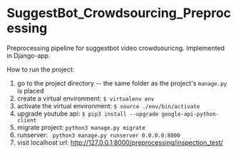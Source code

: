 # SuggestBot_Crowdsourcing_Preprocessing
Preprocessing pipeline for suggestbot video crowdsouricng. Implemented in Django-app.

How to run the project:

1. go to the project directory -- the same folder as the project's `manage.py` is placed
2. create a virtual environment: `$ virtualenv env`
3. activate the virtual environment: `$ source ./env/bin/activate`
4. upgrade youtube api: `$ pip3 install --upgrade google-api-python-client`
5. migrate project: `python3 manage.py migrate`
6. runserver: ` python3 manage.py runserver 0.0.0.0:8000`
7. visit localhost url: http://127.0.0.1:8000/preprocessing/inspection_test/
